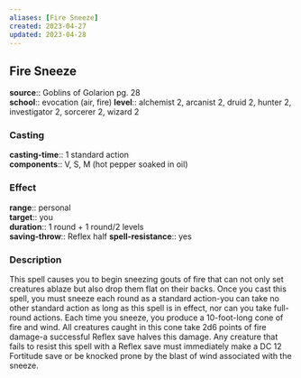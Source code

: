```yaml
---
aliases: [Fire Sneeze]
created: 2023-04-27
updated: 2023-04-28
---
```


## Fire Sneeze

**source**:: Goblins of Golarion pg. 28  
**school**:: evocation (air, fire)
**level**:: alchemist 2, arcanist 2, druid 2, hunter 2, investigator 2, sorcerer 2, wizard 2

### Casting

**casting-time**:: 1 standard action  
**components**:: V, S, M (hot pepper soaked in oil)

### Effect

**range**:: personal  
**target**:: you  
**duration**:: 1 round + 1 round/2 levels  
**saving-throw**:: Reflex half
**spell-resistance**:: yes

### Description

This spell causes you to begin sneezing gouts of fire that can not only set creatures ablaze but also drop them flat on their backs. Once you cast this spell, you must sneeze each round as a standard action-you can take no other standard action as long as this spell is in effect, nor can you take full-round actions. Each time you sneeze, you produce a 10-foot-long cone of fire and wind. All creatures caught in this cone take 2d6 points of fire damage-a successful Reflex save halves this damage. Any creature that fails to resist this spell with a Reflex save must immediately make a DC 12 Fortitude save or be knocked prone by the blast of wind associated with the sneeze.

